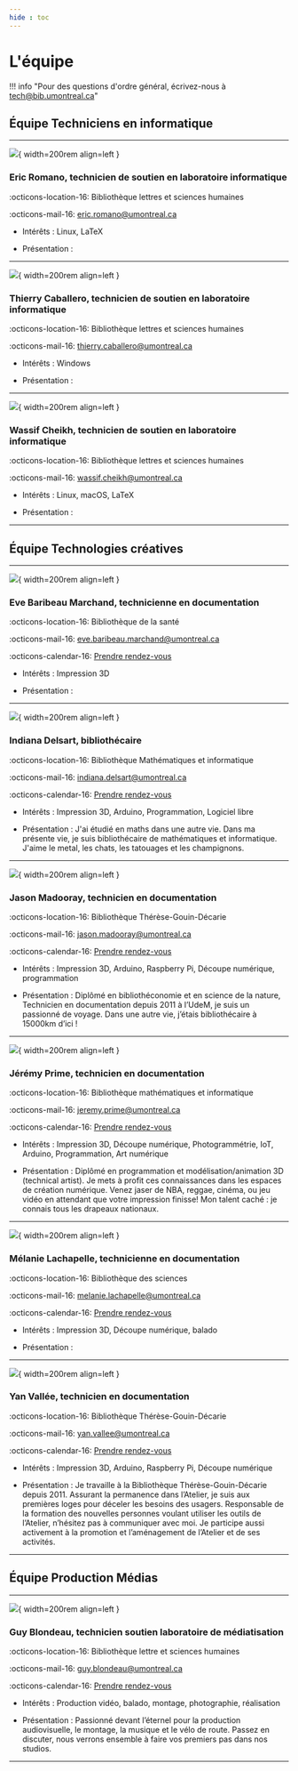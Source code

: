 ```yaml
---
hide : toc
---
```


# L'équipe

!!! info "Pour des questions d'ordre général, écrivez-nous à tech@bib.umontreal.ca"

## Équipe Techniciens en informatique


----------------

![](../images/personne.jpg){ width=200rem align=left } 

### Eric Romano, technicien de soutien en laboratoire informatique

:octicons-location-16: Bibliothèque lettres et sciences humaines

:octicons-mail-16: eric.romano@umontreal.ca

- Intérêts : Linux, LaTeX

- Présentation : 

----------------

![](../images/personne.jpg){ width=200rem align=left } 

### Thierry Caballero, technicien de soutien en laboratoire informatique

:octicons-location-16: Bibliothèque lettres et sciences humaines

:octicons-mail-16: thierry.caballero@umontreal.ca

- Intérêts : Windows

- Présentation : 

----------------

![](../images/personne.jpg){ width=200rem align=left } 

### Wassif Cheikh, technicien de soutien en laboratoire informatique

:octicons-location-16: Bibliothèque lettres et sciences humaines

:octicons-mail-16: wassif.cheikh@umontreal.ca

- Intérêts : Linux, macOS, LaTeX

- Présentation : 

----------------

## Équipe Technologies créatives

----------------

![](../images/personne.jpg){ width=200rem align=left } 

### Eve Baribeau Marchand, technicienne en documentation

:octicons-location-16: Bibliothèque de la santé

:octicons-mail-16: eve.baribeau.marchand@umontreal.ca

:octicons-calendar-16: [Prendre rendez-vous](https://test.com)

- Intérêts : Impression 3D

- Présentation : 

----------------

![](../images/indiana.jpg){ width=200rem align=left } 

### Indiana Delsart, bibliothécaire

:octicons-location-16: Bibliothèque Mathématiques et informatique

:octicons-mail-16: indiana.delsart@umontreal.ca

:octicons-calendar-16: [Prendre rendez-vous](https://test.com)

- Intérêts : Impression 3D, Arduino, Programmation, Logiciel libre

- Présentation : J'ai étudié en maths dans une autre vie. Dans ma présente vie, je suis bibliothécaire de mathématiques et informatique. J'aime le metal, les chats, les tatouages et les champignons.

----------------

![](../images/jason.jpg){ width=200rem align=left } 

### Jason Madooray, technicien en documentation

:octicons-location-16: Bibliothèque Thérèse-Gouin-Décarie

:octicons-mail-16: jason.madooray@umontreal.ca

:octicons-calendar-16: [Prendre rendez-vous](https://test.com)

- Intérêts : Impression 3D, Arduino, Raspberry Pi, Découpe numérique, programmation

- Présentation : Diplômé en bibliothéconomie et en science de la nature, Technicien en documentation depuis 2011 à l’UdeM, je suis un passionné de voyage. Dans une autre vie, j’étais bibliothécaire à 15000km d’ici ! 

----------------

![](../images/jeremy.jpg){ width=200rem align=left } 

### Jérémy Prime, technicien en documentation

:octicons-location-16: Bibliothèque mathématiques et informatique

:octicons-mail-16: jeremy.prime@umontreal.ca

:octicons-calendar-16: [Prendre rendez-vous](https://test.com)

- Intérêts : Impression 3D, Découpe numérique, Photogrammétrie, IoT, Arduino, Programmation, Art numérique

- Présentation : Diplômé en programmation et modélisation/animation 3D (technical artist). Je mets à profit ces connaissances dans les espaces de création numérique. Venez jaser de NBA, reggae, cinéma, ou jeu vidéo en attendant que votre impression finisse! Mon talent caché : je connais tous les drapeaux nationaux.

----------------

![](../images/personne.jpg){ width=200rem align=left } 

### Mélanie Lachapelle, technicienne en documentation

:octicons-location-16: Bibliothèque des sciences

:octicons-mail-16: melanie.lachapelle@umontreal.ca

:octicons-calendar-16: [Prendre rendez-vous](https://test.com)

- Intérêts : Impression 3D, Découpe numérique, balado

- Présentation : 

----------------

![](../images/yan.jpg){ width=200rem align=left } 

### Yan Vallée, technicien en documentation

:octicons-location-16: Bibliothèque Thérèse-Gouin-Décarie

:octicons-mail-16: yan.vallee@umontreal.ca

:octicons-calendar-16: [Prendre rendez-vous](https://test.com)

- Intérêts : Impression 3D, Arduino, Raspberry Pi, Découpe numérique

- Présentation : Je travaille à la Bibliothèque Thérèse-Gouin-Décarie depuis 2011. Assurant la permanence dans l’Atelier, je suis aux premières loges pour déceler les besoins des usagers. Responsable de la formation des nouvelles personnes voulant utiliser les outils de l’Atelier, n’hésitez pas à communiquer avec moi. Je participe aussi activement à la promotion et l’aménagement de l’Atelier et de ses activités.
  
----------------

## Équipe Production Médias

----------------

![](../images/guy.jpg){ width=200rem align=left } 

### Guy Blondeau, technicien soutien laboratoire de médiatisation

:octicons-location-16: Bibliothèque lettre et sciences humaines

:octicons-mail-16: guy.blondeau@umontreal.ca

:octicons-calendar-16: [Prendre rendez-vous](https://test.com)

- Intérêts : Production vidéo, balado, montage, photographie, réalisation

- Présentation : Passionné devant l’éternel pour la production audiovisuelle, le montage, la musique et le vélo de route. Passez en discuter, nous verrons ensemble à faire vos premiers pas dans nos studios.

----------------